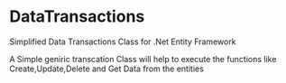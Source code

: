 # DataTransactions
Simplified Data Transactions Class for .Net Entity Framework 

A Simple geniric transcation Class will help to execute the functions like Create,Update,Delete and Get Data from the entities  
